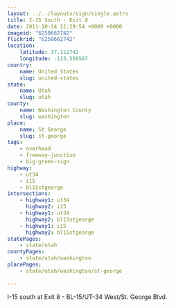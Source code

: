 ```yaml
---
layout: ../../layouts/sign/single.astro
title: I-15 South - Exit 8
date: 2011-10-14 11:29:54 +0000 +0000
imageid: "6250662742"
flickrid: "6250662742"
location:
    latitude: 37.112742
    longitude: -113.556587
country:
    name: United States
    slug: united-states
state:
    name: Utah
    slug: utah
county:
    name: Washington County
    slug: washington
place:
    name: St George
    slug: st-george
tags:
    - overhead
    - freeway-junction
    - big-green-sign
highway:
    - ut34
    - i15
    - bl15stgeorge
intersections:
    - highway1: ut34
      highway2: i15
    - highway1: ut34
      highway2: bl15stgeorge
    - highway1: i15
      highway2: bl15stgeorge
statePages:
    - state/utah
countyPages:
    - state/utah/washington
placePages:
    - state/utah/washington/st-george

---
```

I-15 south at Exit 8 - BL-15/UT-34 West/St. George Blvd.
